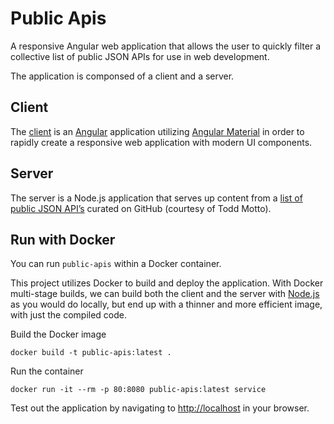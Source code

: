 # Public Apis

A responsive Angular web application that allows the user to quickly filter a collective list of public JSON APIs for use in web development.

The application is componsed of a client and a server.

## Client

The [client](client/README.md) is an [Angular](https://angular.io/) application utilizing [Angular Material](https://material.angular.io/) in order to rapidly create a responsive web application with modern UI components.

## Server

The server is a Node.js application that serves up content from a [list of public JSON API’s](https://github.com/toddmotto/public-apis) curated on GitHub (courtesy of Todd Motto).

## Run with Docker

You can run `public-apis` within a Docker container.

This project utilizes Docker to build and deploy the application. With Docker multi-stage builds, we can build both the client and the server with [Node.js](https://nodejs.org/en/) as you would do locally, but end up with a thinner and more efficient image, with just the compiled code.

Build the Docker image

    docker build -t public-apis:latest .

Run the container

    docker run -it --rm -p 80:8080 public-apis:latest service

Test out the application by navigating to <http://localhost> in your browser.

